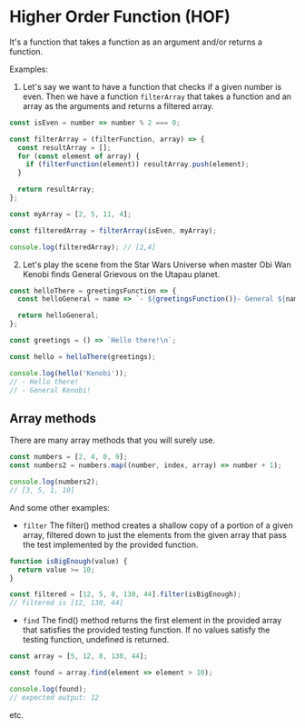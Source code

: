 # Higher Order Function (HOF)

It's a function that takes a function as an argument and/or returns a function.

Examples:

1. Let's say we want to have a function that checks if a given number is even.
   Then we have a function `filterArray` that takes a function and an array as the arguments and returns a filtered array.

```js
const isEven = number => number % 2 === 0;

const filterArray = (filterFunction, array) => {
  const resultArray = [];
  for (const element of array) {
    if (filterFunction(element)) resultArray.push(element);
  }

  return resultArray;
};

const myArray = [2, 5, 11, 4];

const filteredArray = filterArray(isEven, myArray);

console.log(filteredArray); // [2,4]
```

2. Let's play the scene from the Star Wars Universe when master Obi Wan Kenobi finds General Grievous on the Utapau planet.

```js
const helloThere = greetingsFunction => {
  const helloGeneral = name => `- ${greetingsFunction()}- General ${name}!`;

  return helloGeneral;
};

const greetings = () => `Hello there!\n`;

const hello = helloThere(greetings);

console.log(hello('Kenobi'));
// - Hello there!
// - General Kenobi!
```

## Array methods

There are many array methods that you will surely use.

```js
const numbers = [2, 4, 0, 9];
const numbers2 = numbers.map((number, index, array) => number + 1);

console.log(numbers2);
// [3, 5, 1, 10]
```

And some other examples:

- `filter` The filter() method creates a shallow copy of a portion of a given array, filtered down to just the elements from the given array that pass the test implemented by the provided function.

```js
function isBigEnough(value) {
  return value >= 10;
}

const filtered = [12, 5, 8, 130, 44].filter(isBigEnough);
// filtered is [12, 130, 44]
```

- `find` The find() method returns the first element in the provided array that satisfies the provided testing function. If no values satisfy the testing function, undefined is returned.

```js
const array = [5, 12, 8, 130, 44];

const found = array.find(element => element > 10);

console.log(found);
// expected output: 12
```

etc.
